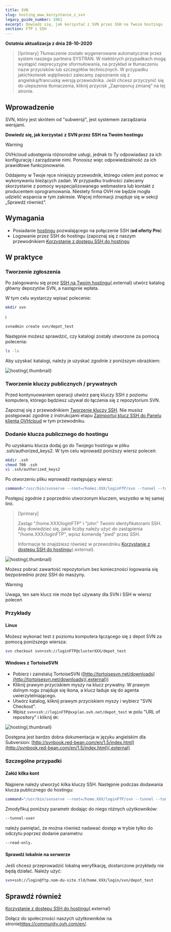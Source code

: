 ```yaml
---
title: SVN
slug: hosting_www_korzystanie_z_svn
legacy_guide_number: 1961
excerpt: Dowiedz się, jak korzystać z SVN przez SSH na Twoim hostingu
section: FTP i SSH
---
```


**Ostatnia aktualizacja z dnia 28-10-2020**

> [!primary]
> Tłumaczenie zostało wygenerowane automatycznie przez system naszego partnera SYSTRAN. W niektórych przypadkach mogą wystąpić nieprecyzyjne sformułowania, na przykład w tłumaczeniu nazw przycisków lub szczegółów technicznych. W przypadku jakichkolwiek wątpliwości zalecamy zapoznanie się z angielską/francuską wersją przewodnika. Jeśli chcesz przyczynić się do ulepszenia tłumaczenia, kliknij przycisk „Zaproponuj zmianę” na tej stronie.
> 

## Wprowadzenie

SVN, który jest skrótem od "subwersji", jest systemem zarządzania wersjami. 

**Dowiedz się, jak korzystać z SVN przez SSH na Twoim hostingu**

> [!warning]
>
> OVHcloud udostępnia różnorodne usługi, jednak to Ty odpowiadasz za ich konfigurację i zarządzanie nimi. Ponosisz więc odpowiedzialność za ich prawidłowe funkcjonowanie.
> 
> Oddajemy w Twoje ręce niniejszy przewodnik, którego celem jest pomoc w wykonywaniu bieżących zadań. W przypadku trudności zalecamy skorzystanie z pomocy wyspecjalizowanego webmastera lub kontakt z producentem oprogramowania. Niestety firma OVH nie będzie mogła udzielić wsparcia w tym zakresie. Więcej informacji znajduje się w sekcji „Sprawdź również”.
> 

## Wymagania

- Posiadanie [hostingu](https://www.ovh.pl/hosting/) pozwalającego na połączenie SSH (**od oferty Pro**)
- Logowanie przez SSH do hostingu (zapoznaj się z naszym przewodnikiem [Korzystanie z dostępu SSH do hostingu](../hosting_www_ssh_na_hostingu/)

## W praktyce

### Tworzenie zgłoszenia

Po zalogowaniu się przez [SSH na Twoim hostingu](../hosting_www_ssh_na_hostingu/){.external} utwórz katalog główny depozytów SVN, a następnie wpłata.

W tym celu wystarczy wpisać polecenie:

```bash
mkdir svn
```

i

```bash
svnadmin create svn/depot_test
```

Następnie możesz sprawdzić, czy katalogi zostały utworzone za pomocą polecenia:

```bash
ls -la
```

Aby uzyskać katalogi, należy je uzyskać zgodnie z poniższym obrazkiem:

![hosting](images/3078.png){.thumbnail}

### Tworzenie kluczy publicznych / prywatnych

Przed kontynuowaniem operacji utwórz parę kluczy SSH z poziomu komputera, którego będziesz używał do łączenia się z repozytorium SVN.

Zapoznaj się z przewodnikiem [Tworzenie kluczy SSH](https://docs.ovh.com/pl/public-cloud/tworzenie-kluczy-ssh/). Nie musisz postępować zgodnie z instrukcjami etapu [Zaimportuj klucz SSH do Panelu klienta OVHcloud](https://docs.ovh.com/pl/public-cloud/tworzenie-kluczy-ssh/#importowanie-klucza-ssh-do-panelu-klienta-ovhcloud_1) w tym przewodniku.

### Dodanie klucza publicznego do hostingu

Po uzyskaniu klucza dodaj go do Twojego hostingu w pliku .ssh/authorized_keys2. W tym celu wprowadź poniższy wiersz poleceń:

```bash
mkdir .ssh
chmod 700 .ssh
vi .ssh/authorized_keys2
```

Po otworzeniu pliku wprowadź następujący wiersz:

```bash
command="/usr/bin/svnserve --root=/homez.XXX/loginFTP/svn --tunnel --tunnel-user=john",no-port-forwarding,no-agent-forwarding,no-X11-forwarding,no-pty
```

Postępuj zgodnie z poprzednio utworzonym kluczem, wszystko w tej samej linii.

> [!primary]
>
> Zastąp "/home.XXX/loginFTP" i "john" Twoimi identyfikatorami SSH.
> Aby dowiedzieć się, jakie liczby należy użyć do zastąpienia "/home.XXX/loginFTP", wpisz komendę "pwd" przez SSH.
>
> Informacje te znajdziesz również w przewodniku [Korzystanie z dostępu SSH do hostingu](../hosting_www_ssh_na_hostingu/){.external}.
> 

![hosting](images/3080.png){.thumbnail}

Możesz pobrać zawartość repozytorium bez konieczności logowania się bezpośrednio przez SSH do maszyny.

> [!warning]
>
> Uwaga, ten sam klucz nie może być używany dla SVN i SSH w
> wiersz poleceń
> 

### Przykłady

#### Linux

Możesz wykonać test z poziomu komputera łączącego się z depot SVN za pomocą poniższego wiersza:

```bash
svn checkout svn+ssh://loginFTP@clusterXXX/depot_test
```

#### Windows z TortoiseSVN

- Pobierz i zainstaluj TortoiseSVN ([http://tortoisesvn.net/downloads](http://tortoisesvn.net/downloads){.external})
- Kliknij prawym przyciskiem myszy na klucz prywatny. W prawym dolnym rogu znajduje się ikona, a klucz ładuje się do agenta uwierzytelniającego.
- Utwórz katalog, kliknij prawym przyciskiem myszy i wybierz "SVN Checkout". 
- Wpisz `svn+ssh://loginFTP@xxplan.ovh.net/depot_test` w polu "URL of repository" i kliknij `OK`:

![hosting](images/3081.png){.thumbnail}

Dostępna jest bardzo dobra dokumentacja w języku angielskim dla Subversion: [http://svnbook.red-bean.com/en/1.5/index.html](http://svnbook.red-bean.com/en/1.5/index.html){.external}

### Szczególne przypadki

#### Załóż kilka kont

Najpierw należy utworzyć kilka kluczy SSH. Następnie podczas dodawania klucza publicznego do hostingu:

```bash
command="/usr/bin/svnserve --root=/home.XXX/loginFTP/svn --tunnel --tunnel-user=marc",no-port-forwarding,no-agent-forwarding,no-X11-forwarding,no-pty
```

Zmodyfikuj poniższy parametr dodając do niego różnych użytkowników:

```bash
--tunnel-user
```

należy pamiętać, że można również nadawać dostęp w trybie tylko do odczytu poprzez dodanie parametru:

```bash
--read-only.
```

#### Sprawdź lokalnie na serwerze

Jeśli chcesz przeprowadzić lokalną weryfikację, dostarczone przykłady nie będą działać. Należy użyć:

```bash
svn+ssh://login@ftp.nom-du-site.tld/home.XXX/login/svn/depot_test
```

## Sprawdź również

[Korzystanie z dostępu SSH do hostingu](../hosting_www_ssh_na_hostingu/){.external}

Dołącz do społeczności naszych użytkowników na stronie<https://community.ovh.com/en/>.
